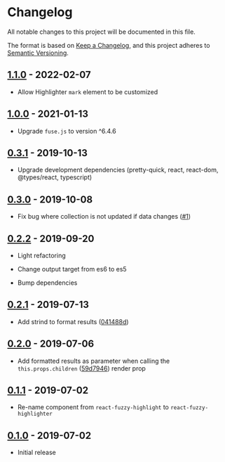 # Changelog

All notable changes to this project will be documented in this file.

The format is based on [Keep a Changelog](https://keepachangelog.com/en/1.0.0/),
and this project adheres to [Semantic Versioning](https://semver.org/spec/v2.0.0.html).

## [1.1.0](https://github.com/metonym/react-fuzzy-highlighter/releases/tag/1.1.0) - 2022-02-07

- Allow Highlighter `mark` element to be customized

## [1.0.0](https://github.com/metonym/react-fuzzy-highlighter/releases/tag/1.0.0) - 2021-01-13

- Upgrade `fuse.js` to version ^6.4.6

## [0.3.1](https://github.com/metonym/react-fuzzy-highlighter/releases/tag/0.3.1) - 2019-10-13

- Upgrade development dependencies (pretty-quick, react, react-dom, @types/react, typescript)

## [0.3.0](https://github.com/metonym/react-fuzzy-highlighter/releases/tag/0.3.0) - 2019-10-08

- Fix bug where collection is not updated if data changes
  ([#1](https://github.com/metonym/react-fuzzy-highlighter/issues/1))

## [0.2.2](https://github.com/metonym/react-fuzzy-highlighter/releases/tag/0.2.2) - 2019-09-20

- Light refactoring

- Change output target from es6 to es5

- Bump dependencies

## [0.2.1](https://github.com/metonym/react-fuzzy-highlighter/releases/tag/0.2.1) - 2019-07-13

- Add strind to format results
  ([041488d](https://github.com/metonym/react-fuzzy-highlighter/commit/041488d19991ab56eebe5540585883d8ac6091a4))

## [0.2.0](https://github.com/metonym/react-fuzzy-highlighter/releases/tag/0.2.0) - 2019-07-06

- Add formatted results as parameter when calling the `this.props.children`
  ([59d7946](https://github.com/metonym/react-fuzzy-highlighter/commit/59d7946d43a9df40e148f3e9b1e7a742c28d69f4)) render prop

## [0.1.1](https://github.com/metonym/react-fuzzy-highlighter/releases/tag/0.1.1) - 2019-07-02

- Re-name component from `react-fuzzy-highlight` to `react-fuzzy-highlighter`

## [0.1.0](https://github.com/metonym/react-fuzzy-highlighter/releases/tag/0.1.0) - 2019-07-02

- Initial release
